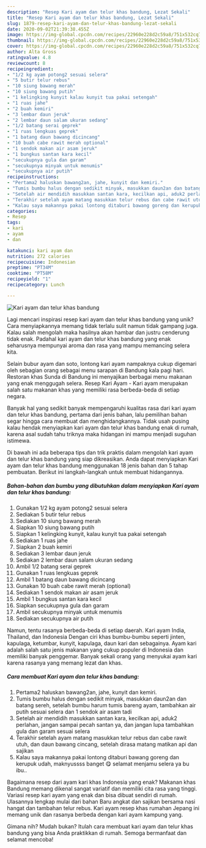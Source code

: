 ```yaml
---
description: "Resep Kari ayam dan telur khas bandung, Lezat Sekali"
title: "Resep Kari ayam dan telur khas bandung, Lezat Sekali"
slug: 1879-resep-kari-ayam-dan-telur-khas-bandung-lezat-sekali
date: 2020-09-02T21:39:38.455Z
image: https://img-global.cpcdn.com/recipes/22960e228d2c59a8/751x532cq70/kari-ayam-dan-telur-khas-bandung-foto-resep-utama.jpg
thumbnail: https://img-global.cpcdn.com/recipes/22960e228d2c59a8/751x532cq70/kari-ayam-dan-telur-khas-bandung-foto-resep-utama.jpg
cover: https://img-global.cpcdn.com/recipes/22960e228d2c59a8/751x532cq70/kari-ayam-dan-telur-khas-bandung-foto-resep-utama.jpg
author: Alta Gross
ratingvalue: 4.8
reviewcount: 8
recipeingredient:
- "1/2 kg ayam potong2 sesuai selera"
- "5 butir telur rebus"
- "10 siung bawang merah"
- "10 siung bawang putih"
- "1 kelingking kunyit kalau kunyit tua pakai setengah"
- "1 ruas jahe"
- "2 buah kemiri"
- "3 lembar daun jeruk"
- "2 lembar daun salam ukuran sedang"
- "1/2 batang serai geprek"
- "1 ruas lengkuas geprek"
- "1 batang daun bawang dicincang"
- "10 buah cabe rawit merah optional"
- "1 sendok makan air asam jeruk"
- "1 bungkus santan kara kecil"
- "secukupnya gula dan garam"
- "secukupnya minyak untuk menumis"
- "secukupnya air putih"
recipeinstructions:
- "Pertama2 haluskan bawang2an, jahe, kunyit dan kemiri."
- "Tumis bumbu halus dengan sedikit minyak, masukkan daun2an dan batang sereh, setelah bumbu harum tumis bareng ayam, tambahkan air putih sesuai selera dan 1 sendok air asam tadi"
- "Setelah air mendidih masukkan santan kara, kecilkan api, aduk2 perlahan, jangan sampai pecah santan ya, dan jangan lupa tambahkan gula dan garam sesuai selera"
- "Terakhir setelah ayam matang masukkan telur rebus dan cabe rawit utuh, dan daun bawang cincang, setelah dirasa matang matikan api dan sajikan"
- "Kalau saya makannya pakai lontong ditaburi bawang goreng dan kerupuk udah, maknyussss banget 😋 selamat menjamu selera ya bu ibu.."
categories:
- Resep
tags:
- kari
- ayam
- dan

katakunci: kari ayam dan 
nutrition: 272 calories
recipecuisine: Indonesian
preptime: "PT34M"
cooktime: "PT58M"
recipeyield: "1"
recipecategory: Lunch

---
```



![Kari ayam dan telur khas bandung](https://img-global.cpcdn.com/recipes/22960e228d2c59a8/751x532cq70/kari-ayam-dan-telur-khas-bandung-foto-resep-utama.jpg)

Lagi mencari inspirasi resep kari ayam dan telur khas bandung yang unik? Cara menyiapkannya memang tidak terlalu sulit namun tidak gampang juga. Kalau salah mengolah maka hasilnya akan hambar dan justru cenderung tidak enak. Padahal kari ayam dan telur khas bandung yang enak seharusnya mempunyai aroma dan rasa yang mampu memancing selera kita.

Selain bubur ayam dan soto, lontong kari ayam nampaknya cukup digemari oleh sebagian orang sebagai menu sarapan di Bandung kala pagi hari. Restoran khas Sunda di Bandung ini menyajikan berbagai menu makanan yang enak menggugah selera. Resep Kari Ayam - Kari ayam merupakan salah satu makanan khas yang memiliki rasa berbeda-beda di setiap negara.

Banyak hal yang sedikit banyak mempengaruhi kualitas rasa dari kari ayam dan telur khas bandung, pertama dari jenis bahan, lalu pemilihan bahan segar hingga cara membuat dan menghidangkannya. Tidak usah pusing kalau hendak menyiapkan kari ayam dan telur khas bandung enak di rumah, karena asal sudah tahu triknya maka hidangan ini mampu menjadi suguhan istimewa.


Di bawah ini ada beberapa tips dan trik praktis dalam mengolah kari ayam dan telur khas bandung yang siap dikreasikan. Anda dapat menyiapkan Kari ayam dan telur khas bandung menggunakan 18 jenis bahan dan 5 tahap pembuatan. Berikut ini langkah-langkah untuk membuat hidangannya.

<!--inarticleads1-->

##### Bahan-bahan dan bumbu yang dibutuhkan dalam menyiapkan Kari ayam dan telur khas bandung:

1. Gunakan 1/2 kg ayam potong2 sesuai selera
1. Sediakan 5 butir telur rebus
1. Sediakan 10 siung bawang merah
1. Siapkan 10 siung bawang putih
1. Siapkan 1 kelingking kunyit, kalau kunyit tua pakai setengah
1. Sediakan 1 ruas jahe
1. Siapkan 2 buah kemiri
1. Sediakan 3 lembar daun jeruk
1. Sediakan 2 lembar daun salam ukuran sedang
1. Ambil 1/2 batang serai geprek
1. Gunakan 1 ruas lengkuas geprek
1. Ambil 1 batang daun bawang dicincang
1. Gunakan 10 buah cabe rawit merah (optional)
1. Sediakan 1 sendok makan air asam jeruk
1. Ambil 1 bungkus santan kara kecil
1. Siapkan secukupnya gula dan garam
1. Ambil secukupnya minyak untuk menumis
1. Sediakan secukupnya air putih


Namun, tentu rasanya berbeda-beda di setiap daerah. Kari ayam India, Thailand, dan Indonesia Dengan ciri khas bumbu-bumbu seperti jinten, kapulaga, ketumbar, kunyit, kapulaga, daun kari dan sebagainya. Ayam kari adalah salah satu jenis makanan yang cukup populer di Indonesia dan memiliki banyak penggemar. Banyak sekali orang yang menyukai ayam kari karena rasanya yang memang lezat dan khas. 

<!--inarticleads2-->

##### Cara membuat Kari ayam dan telur khas bandung:

1. Pertama2 haluskan bawang2an, jahe, kunyit dan kemiri.
1. Tumis bumbu halus dengan sedikit minyak, masukkan daun2an dan batang sereh, setelah bumbu harum tumis bareng ayam, tambahkan air putih sesuai selera dan 1 sendok air asam tadi
1. Setelah air mendidih masukkan santan kara, kecilkan api, aduk2 perlahan, jangan sampai pecah santan ya, dan jangan lupa tambahkan gula dan garam sesuai selera
1. Terakhir setelah ayam matang masukkan telur rebus dan cabe rawit utuh, dan daun bawang cincang, setelah dirasa matang matikan api dan sajikan
1. Kalau saya makannya pakai lontong ditaburi bawang goreng dan kerupuk udah, maknyussss banget 😋 selamat menjamu selera ya bu ibu..


Bagaimana resep dari ayam kari khas Indonesia yang enak? Makanan khas Bandung memang dikenal sangat variatif dan memiliki cita rasa yang tinggi. Variasi resep kari ayam yang enak dan bisa dibuat sendiri di rumah. Ulasannya lengkap mulai dari bahan Baru angkat dan sajikan bersama nasi hangat dan tambahan telur rebus. Kari ayam resep khas rumahan Jepang ini memang unik dan rasanya berbeda dengan kari ayam kampung yang. 

Gimana nih? Mudah bukan? Itulah cara membuat kari ayam dan telur khas bandung yang bisa Anda praktikkan di rumah. Semoga bermanfaat dan selamat mencoba!
